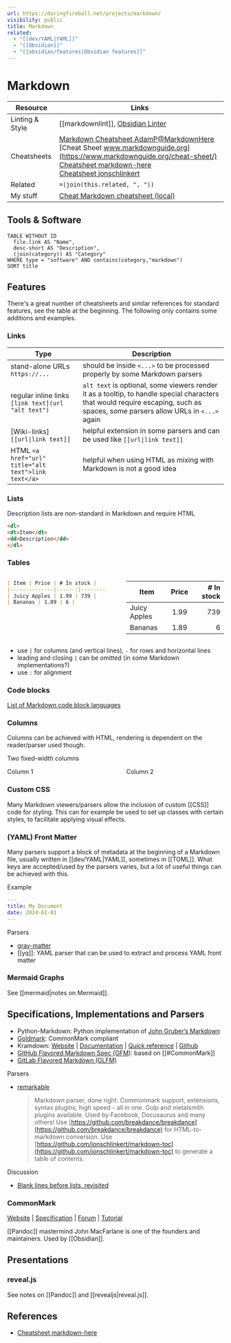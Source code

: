```yaml
---
url: https://daringfireball.net/projects/markdown/
visibility: public
title: Markdown
related:
  - "[[dev/YAML|YAML]]"
  - "[[Obsidian]]"
  - "[[obsidian/features|Obsidian features]]"
---
```


# Markdown

| Resource | Links |
|-|-|
| Linting & Style | [[markdownlint]], [Obsidian Linter](Obsidian#^f0ca06) |
| Cheatsheets | [Markdown Cheatsheet AdamP@MarkdownHere](https://github.com/adam-p/markdown-here/wiki/Markdown-Cheatsheet)</br>[Cheat Sheet www.markdownguide.org](https://www.markdownguide.org/cheat-sheet/)<br>[Cheatsheet markdown-here]</br>[Cheatsheet jonschlinkert] |
| Related | `=(join(this.related, ", "))` |
| My stuff | [Cheat Markdown cheatsheet (local)](file://.config/cheat/cheatsheets/personal/markdown) |


## Tools & Software

```dataview
TABLE WITHOUT ID
  file.link AS "Name",
  desc-short AS "Description",
  (join(category)) AS "Category"
WHERE type = "software" AND contains(category,"markdown")
SORT title
```

## Features

There's a great number of cheatsheets and similar references for standard features, see the table at the beginning. The following only contains some additions and examples.

### Links

| Type                           | Description |
| ------------------------------ | ----------- |
| stand-alone URLs `https://...` |  should be inside `<...>` to be processed properly by some Markdown parsers |
| regular inline links `[link text](url "alt text")` | `alt text` is optional, some viewers render it as a tooltip, to handle special characters that would require escaping, such as spaces, some parsers allow URLs in `<...>` again |
| [Wiki-links] `[[url\|link text]]` | helpful extension in some parsers and can be used like `[[url\|link text]]`
| HTML `<a href="url" title="alt text">link text</a>` | helpful when using HTML as mixing with Markdown is not a good idea |

### Lists

Description lists are non-standard in Markdown and require HTML

```html
<dl>
<dt>Item</dt>
<dd>Description</dd>
</dl>
```

### Tables

<div style="display: flex; justify-content: space-between; width: 100%">
<div style="width: 45%">

```markdown
| Item | Price | # In stock |
|--------------|:-----:|-----------:|
| Juicy Apples | 1.99 | 739 |
| Bananas | 1.89 | 6 |
```

</div>
<div style="width: 45%">

| Item | Price | # In stock |
|--------------|:-----:|-----------:|
| Juicy Apples | 1.99 | 739 |
| Bananas | 1.89 | 6 |
</div>
</div>

- use `|` for columns (and vertical lines), `-` for rows and horizontal lines
- leading and closing `|` can be omitted (in some Markdown implementations?)
- use `:` for alignment

### Code blocks

[List of Markdown code block languages](https://markdown.land/markdown-code-block)

### Columns

Columns can be achieved with HTML, rendering is dependent on the reader/parser used though.

Two fixed-width columns
<div style="display: flex; justify-content: space-between; width: 100%">
<div style="width: 45%">
Column 1
</div>
<div style="width: 45%">
Column 2
</div>
</div>

### Custom CSS

Many Markdown viewers/parsers allow the inclusion of custom [[CSS]] code for styling. This can for example be used to set up classes with certain styles, to facilitate applying visual effects.


### (YAML) Front Matter

Many parsers support a block of metadata at the beginning of a Markdown file, usually written in [[dev/YAML|YAML]], sometimes in [[TOML]]. What keys are accepted/used by the parsers varies, but a lot of useful things can be achieved with this.

Example

```yaml
---
title: My Document
date: 2024-01-01
---
```

Parsers

- [gray-matter](https://github.com/jonschlinkert/gray-matter)
- [[yq]]: YAML parser that can be used to extract and process YAML front matter

### Mermaid Graphs

See [[mermaid|notes on Mermaid]].


## Specifications, Implementations and Parsers

- Python-Markdown: Python implementation of [John Gruber’s Markdown](https://daringfireball.net/projects/markdown/)
- [Goldmark](https://github.com/yuin/goldmark/): CommonMark compliant
- Kramdown: [Website](https://kramdown.gettalong.org/) | [Documentation](https://kramdown.gettalong.org/documentation.html) | [Quick reference](https://kramdown.gettalong.org/quickref.html) | [Github](https://github.com/gettalong/kramdown)
- [GitHub Flavored Markdown Spec (GFM)](https://github.github.com/gfm/): based on [[#CommonMark]]
- [GitLab Flavored Markdown (GLFM)](https://docs.gitlab.com/ee/user/markdown.html)

Parsers

- [remarkable](https://github.com/jonschlinkert/remarkable)
  > Markdown parser, done right. Commonmark support, extensions, syntax plugins, high speed - all in one. Gulp and metalsmith plugins available. Used by Facebook, Docusaurus and many others! Use [https://github.com/breakdance/breakdance](https://github.com/breakdance/breakdance) for HTML-to-markdown conversion. Use [https://github.com/jonschlinkert/markdown-toc](https://github.com/jonschlinkert/markdown-toc) to generate a table of contents.

Discussion

- [Blank lines before lists, revisited](https://talk.commonmark.org/t/blank-lines-before-lists-revisited/1990/5)

### CommonMark

[Website](http://commonmark.org/) | [Specification](https://spec.commonmark.org/0.30/) | [Forum](https://talk.commonmark.org/) | [Tutorial](https://commonmark.org/help/tutorial/)

[[Pandoc]] mastermind John MacFarlane is one of the founders and maintainers. Used by [[Obsidian]].

## Presentations

### reveal.js

See notes on [[Pandoc]] and [[revealjs|reveal.js]].


## References

- [Cheatsheet markdown-here]

[Cheatsheet jonschlinkert]: <https://gist.github.com/jonschlinkert/5854601>
[Cheatsheet markdown-here]: <https://github.com/adam-p/markdown-here/wiki/Markdown-Cheatsheet>
[Cheatsheet jonschlinkert]: <https://gist.github.com/jonschlinkert/5854601>
